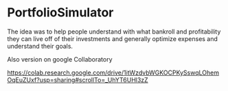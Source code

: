# PortfolioSimulator

The idea was to help people understand with what bankroll and profitability they can live off of their investments and generally optimize expenses and understand their goals.

Also version on google Collaboratory

https://colab.research.google.com/drive/1itWzdvbWGKOCPKySswqLOhemOqEuZUxf?usp=sharing#scrollTo=_UhYT6UHl3zZ

